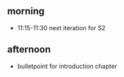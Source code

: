 ## morning 

- 11:15-11:30 next iteration for S2



## afternoon

-  bulletpoint for introduction chapter





